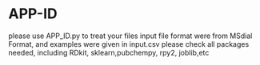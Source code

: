 # APP-ID
please use APP_ID.py to treat your files
input file format were from MSdial Format, and examples were given in input.csv
please check all packages needed, including RDkit, sklearn,pubchempy, rpy2, joblib,etc
